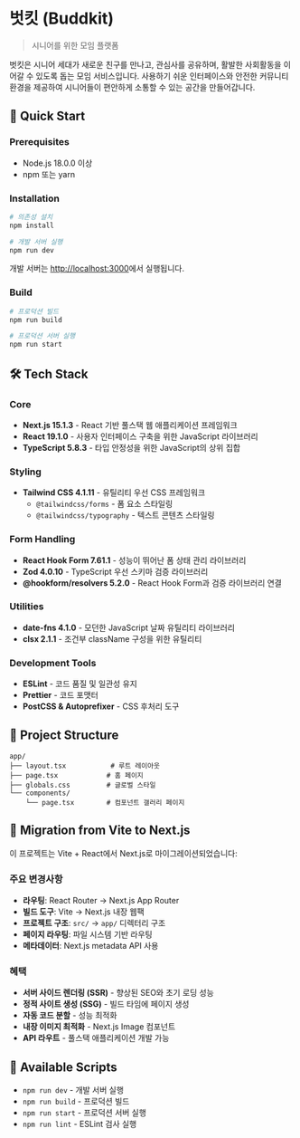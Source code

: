 # 벗킷 (Buddkit)

> 시니어를 위한 모임 플랫폼

벗킷은 시니어 세대가 새로운 친구를 만나고, 관심사를 공유하며, 활발한 사회활동을 이어갈 수 있도록 돕는 모임 서비스입니다. 사용하기 쉬운 인터페이스와 안전한 커뮤니티 환경을 제공하여 시니어들이 편안하게 소통할 수 있는 공간을 만들어갑니다.

## 🚀 Quick Start

### Prerequisites

- Node.js 18.0.0 이상
- npm 또는 yarn

### Installation

```bash
# 의존성 설치
npm install

# 개발 서버 실행
npm run dev
```

개발 서버는 [http://localhost:3000](http://localhost:3000)에서 실행됩니다.

### Build

```bash
# 프로덕션 빌드
npm run build

# 프로덕션 서버 실행
npm run start
```

## 🛠 Tech Stack

### Core
- **Next.js 15.1.3** - React 기반 풀스택 웹 애플리케이션 프레임워크
- **React 19.1.0** - 사용자 인터페이스 구축을 위한 JavaScript 라이브러리
- **TypeScript 5.8.3** - 타입 안정성을 위한 JavaScript의 상위 집합

### Styling
- **Tailwind CSS 4.1.11** - 유틸리티 우선 CSS 프레임워크
  - `@tailwindcss/forms` - 폼 요소 스타일링
  - `@tailwindcss/typography` - 텍스트 콘텐츠 스타일링

### Form Handling
- **React Hook Form 7.61.1** - 성능이 뛰어난 폼 상태 관리 라이브러리
- **Zod 4.0.10** - TypeScript 우선 스키마 검증 라이브러리
- **@hookform/resolvers 5.2.0** - React Hook Form과 검증 라이브러리 연결

### Utilities
- **date-fns 4.1.0** - 모던한 JavaScript 날짜 유틸리티 라이브러리
- **clsx 2.1.1** - 조건부 className 구성을 위한 유틸리티

### Development Tools
- **ESLint** - 코드 품질 및 일관성 유지
- **Prettier** - 코드 포맷터
- **PostCSS & Autoprefixer** - CSS 후처리 도구

## 📁 Project Structure

```
app/
├── layout.tsx           # 루트 레이아웃
├── page.tsx            # 홈 페이지
├── globals.css         # 글로벌 스타일
└── components/
    └── page.tsx        # 컴포넌트 갤러리 페이지
```

## 🔄 Migration from Vite to Next.js

이 프로젝트는 Vite + React에서 Next.js로 마이그레이션되었습니다:

### 주요 변경사항
- **라우팅**: React Router → Next.js App Router
- **빌드 도구**: Vite → Next.js 내장 웹팩
- **프로젝트 구조**: `src/` → `app/` 디렉터리 구조
- **페이지 라우팅**: 파일 시스템 기반 라우팅
- **메타데이터**: Next.js metadata API 사용

### 혜택
- **서버 사이드 렌더링 (SSR)** - 향상된 SEO와 초기 로딩 성능
- **정적 사이트 생성 (SSG)** - 빌드 타임에 페이지 생성
- **자동 코드 분할** - 성능 최적화
- **내장 이미지 최적화** - Next.js Image 컴포넌트
- **API 라우트** - 풀스택 애플리케이션 개발 가능

## 📝 Available Scripts

- `npm run dev` - 개발 서버 실행
- `npm run build` - 프로덕션 빌드
- `npm run start` - 프로덕션 서버 실행
- `npm run lint` - ESLint 검사 실행
